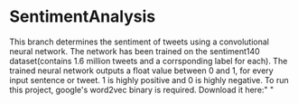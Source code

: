 # SentimentAnalysis
This branch determines the sentiment of tweets using a convolutional neural network.
The network has been trained on the sentiment140 dataset(contains 1.6 million tweets and a corrsponding label for each).
The trained neural network outputs a float value between 0 and 1, for every input sentence or tweet. 1 is highly positive and 0 is highly negative.
To run this project, google's word2vec binary is required. Download it here:" "
